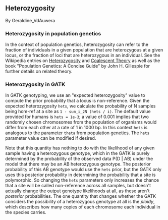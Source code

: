 ## Heterozygosity

By Geraldine_VdAuwera

<h3>Heterozygosity in population genetics</h3>

<p>In the context of population genetics, heterozygosity can refer to the fraction of individuals in a given population that are heterozygous at a given locus, or the fraction of loci that are heterozygous in an individual. See the Wikipedia entries on <a rel="nofollow" href="http://en.wikipedia.org/wiki/Zygosity#Heterozygosity_in_population_genetics">Heterozygosity</a> and <a rel="nofollow" href="https://en.wikipedia.org/wiki/Coalescent_theory">Coalescent Theory</a> as well as the book "Population Genetics: A Concise Guide" by John H. Gillespie for further details on related theory.</p>

<h3>Heterozygosity in GATK</h3>

<p>In GATK genotyping, we use an "expected heterozygosity" value to compute the prior probability that a locus is non-reference. Given the expected heterozygosity <code class="code codeInline" spellcheck="false">hets</code>, we calculate the probability of N samples being hom-ref at a site as <code class="code codeInline" spellcheck="false">1 - sum_i_2N (hets / i)</code>. The default value provided for humans is <code class="code codeInline" spellcheck="false">hets = 1e-3</code>;  a value of 0.001 implies that two randomly chosen chromosomes from the population of organisms would differ from each other at a rate of 1 in 1000 bp. In this context <code class="code codeInline" spellcheck="false">hets</code> is analogous to the parameter <code class="code codeInline" spellcheck="false">theta</code> from population genetics. The <code class="code codeInline" spellcheck="false">hets</code> parameter value can be modified if desired.</p>

<p>Note that this quantity has nothing to do with the likelihood of any given sample having a heterozygous genotype, which in the GATK is purely determined by the probability of the observed data P(D | AB) under the model that there may be an AB heterozygous genotype. The posterior probability of this AB genotype would use the <code class="code codeInline" spellcheck="false">hets</code> prior, but the GATK only uses this posterior probability in determining the probability that a site is polymorphic.  So changing the <code class="code codeInline" spellcheck="false">hets</code> parameters only increases the chance that a site will be called non-reference across all samples, but doesn't actually change the output genotype likelihoods at all, as these aren't <em>posterior</em> probabilities. The one quantity that changes whether the GATK considers the possibility of a heterozygous genotype at all is the <em>ploidy</em>, which describes how many copies of each chromosome each individual in the species carries.</p>
